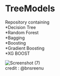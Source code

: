 # TreeModels
Repository containing  
*Decision Tree  
*Random Forest  
*Bagging  
*Boosting  
*Gradient Boosting  
*XG BOOST  

![Screenshot (7)](https://user-images.githubusercontent.com/65707153/116645121-bf9d2b80-a992-11eb-96e4-5e18a1a8d54e.png)  
credit : @bnsreenu
